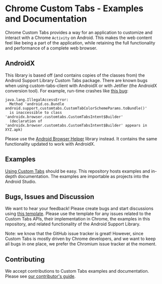 # Chrome Custom Tabs - Examples and Documentation

Chrome Custom Tabs provides a way for an application to customize and interact
with a Chrome `Activity` on Android. This makes the web content feel like being
a part of the application, while retaining the full functionality and
performance of a complete web browser.

## AndroidX

This library is based off (and contains copies of the classes from) the Android
Support Library Custom Tabs package.
There are known bugs when using custom-tabs-client with AndroidX or with
Jetifier (the AndroidX conversion tool).
For example, run-time crashes like [this bug](https://crbug.com/983378):

```
java.lang.IllegalAccessError:
  Method 'android.os.Bundle android.support.customtabs.CustomTabColorSchemeParams.toBundle()'
  is inaccessible to class 'androidx.browser.customtabs.CustomTabsIntent$Builder'
  (declaration of 'androidx.browser.customtabs.CustomTabsIntent$Builder' appears in XYZ.apk)
```

Please use the
[Android Browser Helper](https://github.com/GoogleChrome/android-browser-helper)
library instead.
It contains the same functionality updated to work with AndroidX.

## Examples

[Using Custom
Tabs](https://chromium.googlesource.com/custom-tabs-client/+/master/Using.md)
should be easy. This repository hosts examples and in-depth documentation. The
examples are importable as projects into the Android Studio.

## Bugs, Issues and Discussion

We want to hear your feedback! Please create bugs and start discussions using
[this template](https://code.google.com/p/chromium/issues/entry?summary=Issue%20Summary&comment=Application%20Version%20(from%20%22Chrome%20Settings%20%3E%20About%20Chrome%22):%20%0DAndroid%20Build%20Number%20(from%20%22Android%20Settings%20%3E%20About%20Phone/Tablet%22):%20%0DDevice:%20%0D%0DSteps%20to%20reproduce:%20%0D%0DObserved%20behavior:%20%0D%0DExpected%20behavior:%20%0D%0DFrequency:%20%0D%3Cnumber%20of%20times%20you%20were%20able%20to%20reproduce%3E%20%0D%0DAdditional%20comments:%20%0D&labels=OS-Android,Cr-UI-Browser-Mobile-CustomTabs).
Please use the template for any issues related to the Custom Tabs APIs, their
implementation in Chrome, the examples in this repository, and related
functionality of the Android Support Library.

Note: we know that the GitHub issue tracker is great! However, since Custom Tabs
is mostly driven by Chrome developers, and we want to keep all bugs in one
place, we prefer the Chromium issue tracker at the moment.

## Contributing

We accept contributions to Custom Tabs examples and documentation. Please see
[our contributor's guide](https://chromium.googlesource.com/custom-tabs-client/+/master/CONTRIBUTING.md).
